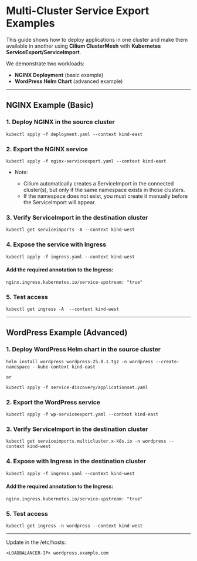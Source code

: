# Multi-Cluster Service Export Examples

This guide shows how to deploy applications in one cluster and make them available in another using **Cilium ClusterMesh** with **Kubernetes ServiceExport/ServiceImport**.

We demonstrate two workloads:

- **NGINX Deployment** (basic example)  
- **WordPress Helm Chart** (advanced example)  

---

## NGINX Example (Basic)

### 1. Deploy NGINX in the source cluster

    kubectl apply -f deployment.yaml --context kind-east

### 2. Export the NGINX service

    kubectl apply -f nginx-serviceexport.yaml --context kind-east

- Note:

  - Cilium automatically creates a ServiceImport in the connected cluster(s), but only if the same namespace exists in those clusters.
  - If the namespace does not exist, you must create it manually before the ServiceImport will appear.



### 3. Verify ServiceImport in the destination cluster

    kubectl get serviceimports -A --context kind-west

### 4. Expose the service with Ingress

    kubectl apply -f ingress.yaml --context kind-west

#### Add the required annotation to the Ingress:
  
    nginx.ingress.kubernetes.io/service-upstream: "true"

### 5. Test access

    kubectl get ingress -A  --context kind-west

-------------------------------------------------------------

## WordPress Example (Advanced)

### 1. Deploy WordPress Helm chart in the source cluster

    helm install wordpress wordpress-25.0.1.tgz -n wordpress --create-namespace --kube-context kind-east

    or 

    kubectl apply -f service-discovery/applicationset.yaml


### 2. Export the WordPress service

    kubectl apply -f wp-serviceexport.yaml --context kind-east

### 3. Verify ServiceImport in the destination cluster

    kubectl get serviceimports.multicluster.x-k8s.io -n wordpress --context kind-west

### 4. Expose with Ingress in the destination cluster

    kubectl apply -f ingress.yaml --context kind-west

#### Add the required annotation to the Ingress:
  
    nginx.ingress.kubernetes.io/service-upstream: "true"

### 5. Test access

    kubectl get ingress -n wordpress --context kind-west

-------------------------------------------------

Update in the /etc/hosts:
    
    <LOADBALANCER-IP> wordpress.example.com





